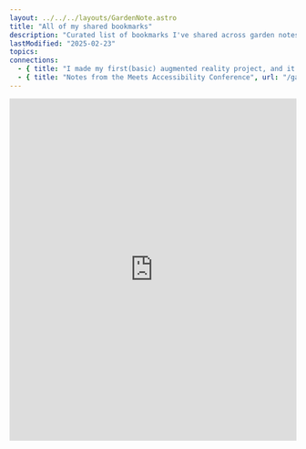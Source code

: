 ```yaml
---
layout: ../../../layouts/GardenNote.astro
title: "All of my shared bookmarks"
description: "Curated list of bookmarks I've shared across garden notes."
lastModified: "2025-02-23"
topics:
connections:
  - { title: "I made my first(basic) augmented reality project, and it was fun!", url: "/garden/tech/ar-book-demo" }
  - { title: "Notes from the Meets Accessibility Conference", url: "/garden/hci/meets-accessibilty-notes" }
---
```

<iframe style="border: 0; width: 100%; height: 600px;" allowfullscreen frameborder="0" src="https://raindrop.io/savedbyjo/embed/me"></iframe>